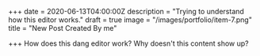 +++
date = 2020-06-13T04:00:00Z
description = "Trying to understand how this editor works."
draft = true
image = "/images/portfolio/item-7.png"
title = "New Post Created By me"

+++
How does this dang editor work? Why doesn't this content show up?